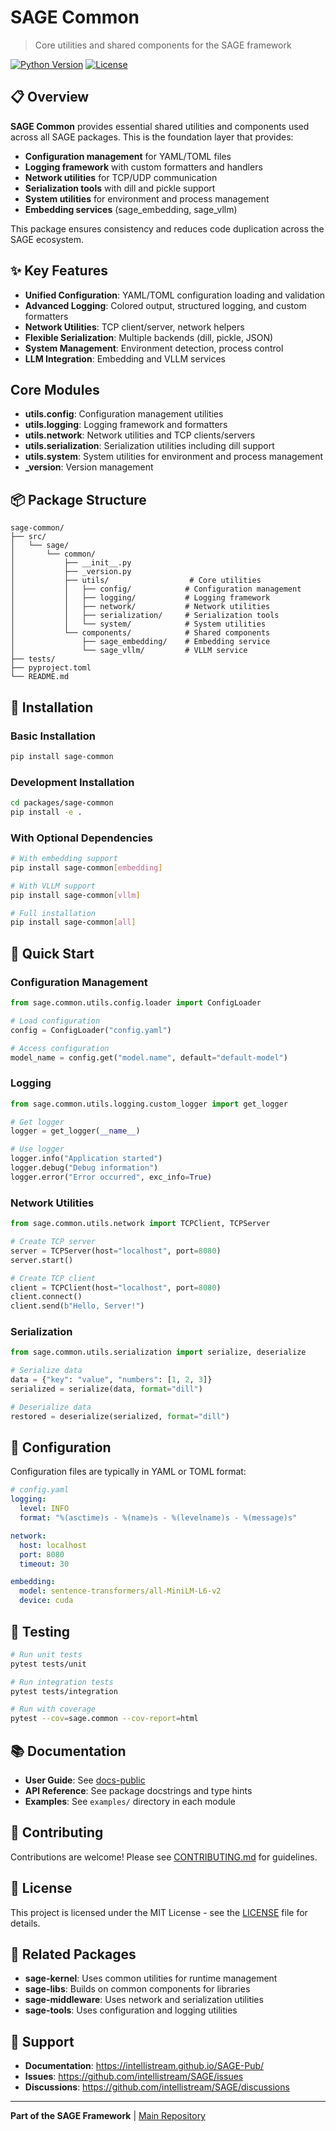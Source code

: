 # SAGE Common

> Core utilities and shared components for the SAGE framework

[![Python Version](https://img.shields.io/badge/python-3.9%2B-blue.svg)](https://www.python.org/downloads/)
[![License](https://img.shields.io/badge/license-MIT-green.svg)](../../LICENSE)

## 📋 Overview

**SAGE Common** provides essential shared utilities and components used across all SAGE packages. This is the foundation layer that provides:

- **Configuration management** for YAML/TOML files
- **Logging framework** with custom formatters and handlers
- **Network utilities** for TCP/UDP communication
- **Serialization tools** with dill and pickle support
- **System utilities** for environment and process management
- **Embedding services** (sage_embedding, sage_vllm)

This package ensures consistency and reduces code duplication across the SAGE ecosystem.

## ✨ Key Features

- **Unified Configuration**: YAML/TOML configuration loading and validation
- **Advanced Logging**: Colored output, structured logging, and custom formatters
- **Network Utilities**: TCP client/server, network helpers
- **Flexible Serialization**: Multiple backends (dill, pickle, JSON)
- **System Management**: Environment detection, process control
- **LLM Integration**: Embedding and VLLM services

## Core Modules

- **utils.config**: Configuration management utilities
- **utils.logging**: Logging framework and formatters  
- **utils.network**: Network utilities and TCP clients/servers
- **utils.serialization**: Serialization utilities including dill support
- **utils.system**: System utilities for environment and process management
- **_version**: Version management

## 📦 Package Structure

```
sage-common/
├── src/
│   └── sage/
│       └── common/
│           ├── __init__.py
│           ├── _version.py
│           ├── utils/                  # Core utilities
│           │   ├── config/            # Configuration management
│           │   ├── logging/           # Logging framework
│           │   ├── network/           # Network utilities
│           │   ├── serialization/     # Serialization tools
│           │   └── system/            # System utilities
│           └── components/            # Shared components
│               ├── sage_embedding/    # Embedding service
│               └── sage_vllm/         # VLLM service
├── tests/
├── pyproject.toml
└── README.md
```

## 🚀 Installation

### Basic Installation

```bash
pip install sage-common
```

### Development Installation

```bash
cd packages/sage-common
pip install -e .
```

### With Optional Dependencies

```bash
# With embedding support
pip install sage-common[embedding]

# With VLLM support
pip install sage-common[vllm]

# Full installation
pip install sage-common[all]
```

## 📖 Quick Start

### Configuration Management

```python
from sage.common.utils.config.loader import ConfigLoader

# Load configuration
config = ConfigLoader("config.yaml")

# Access configuration
model_name = config.get("model.name", default="default-model")
```

### Logging

```python
from sage.common.utils.logging.custom_logger import get_logger

# Get logger
logger = get_logger(__name__)

# Use logger
logger.info("Application started")
logger.debug("Debug information")
logger.error("Error occurred", exc_info=True)
```

### Network Utilities

```python
from sage.common.utils.network import TCPClient, TCPServer

# Create TCP server
server = TCPServer(host="localhost", port=8080)
server.start()

# Create TCP client
client = TCPClient(host="localhost", port=8080)
client.connect()
client.send(b"Hello, Server!")
```

### Serialization

```python
from sage.common.utils.serialization import serialize, deserialize

# Serialize data
data = {"key": "value", "numbers": [1, 2, 3]}
serialized = serialize(data, format="dill")

# Deserialize data
restored = deserialize(serialized, format="dill")
```

## 🔧 Configuration

Configuration files are typically in YAML or TOML format:

```yaml
# config.yaml
logging:
  level: INFO
  format: "%(asctime)s - %(name)s - %(levelname)s - %(message)s"

network:
  host: localhost
  port: 8080
  timeout: 30

embedding:
  model: sentence-transformers/all-MiniLM-L6-v2
  device: cuda
```

## 🧪 Testing

```bash
# Run unit tests
pytest tests/unit

# Run integration tests
pytest tests/integration

# Run with coverage
pytest --cov=sage.common --cov-report=html
```

## 📚 Documentation

- **User Guide**: See [docs-public](https://intellistream.github.io/SAGE-Pub/guides/packages/sage-common/)
- **API Reference**: See package docstrings and type hints
- **Examples**: See `examples/` directory in each module

## 🤝 Contributing

Contributions are welcome! Please see [CONTRIBUTING.md](../../CONTRIBUTING.md) for guidelines.

## 📄 License

This project is licensed under the MIT License - see the [LICENSE](../../LICENSE) file for details.

## 🔗 Related Packages

- **sage-kernel**: Uses common utilities for runtime management
- **sage-libs**: Builds on common components for libraries
- **sage-middleware**: Uses network and serialization utilities
- **sage-tools**: Uses configuration and logging utilities

## 📮 Support

- **Documentation**: https://intellistream.github.io/SAGE-Pub/
- **Issues**: https://github.com/intellistream/SAGE/issues
- **Discussions**: https://github.com/intellistream/SAGE/discussions

---

**Part of the SAGE Framework** | [Main Repository](https://github.com/intellistream/SAGE)
